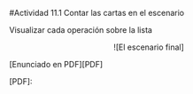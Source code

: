 #Actividad 11.1  Contar las cartas en el escenario

Visualizar cada operación sobre la lista

<center>
![El escenario final]
</center>


[Enunciado en PDF][PDF]

[PDF]: 
